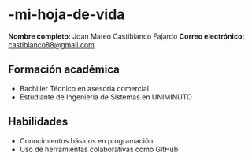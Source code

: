 # -mi-hoja-de-vida
**Nombre completo:** Joan Mateo Castiblanco Fajardo
**Correo electrónico:** castiblanco88@gmail.com
## Formación académica
- Bachiller Técnico en asesoria comercial
- Estudiante de Ingeniería de Sistemas en UNIMINUTO
## Habilidades
- Conocimientos básicos en programación
- Uso de herramientas colaborativas como GitHub
